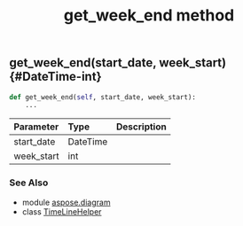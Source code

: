 ﻿---
title: get_week_end method
second_title: Aspose.Diagram for Python via .NET API References
description: 
type: docs
weight: 30
url: /python-net/aspose.diagram/timelinehelper/get_week_end/
is_root: false
---

## get_week_end(start_date, week_start) {#DateTime-int}



```python
def get_week_end(self, start_date, week_start):
    ...
```


| Parameter | Type | Description |
| :- | :- | :- |
| start_date | DateTime |  |
| week_start | int |  |



### See Also
* module [aspose.diagram](../../)
* class [TimeLineHelper](/diagram/python-net/aspose.diagram/timelinehelper)
